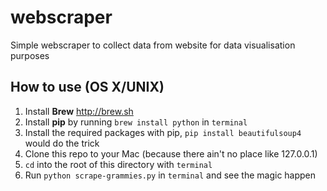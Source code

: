 # webscraper
Simple webscraper to collect data from website for data visualisation purposes

## How to use (OS X/UNIX)
1. Install **Brew** http://brew.sh
2. Install **pip** by running ``brew install python`` in ``terminal``
3. Install the required packages with pip, ``pip install beautifulsoup4`` would do the trick
4. Clone this repo to your Mac (because there ain't no place like 127.0.0.1)
5. ``cd`` into the root of this directory with ``terminal``
6. Run ``python scrape-grammies.py`` in ``terminal`` and see the magic happen
